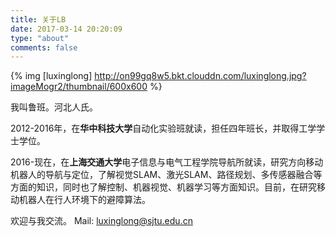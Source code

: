 ```yaml
---
title: 关于LB
date: 2017-03-14 20:20:09
type: "about"
comments: false
---
```


{% img [luxinglong] http://on99gq8w5.bkt.clouddn.com/luxinglong.jpg?imageMogr2/thumbnail/600x600 %}

我叫鲁班。河北人氏。

2012-2016年，在**华中科技大学**自动化实验班就读，担任四年班长，并取得工学学士学位。

2016-现在，在**上海交通大学**电子信息与电气工程学院导航所就读，研究方向移动机器人的导航与定位，了解视觉SLAM、激光SLAM、路径规划、多传感器融合等方面的知识，同时也了解控制、机器视觉、机器学习等方面知识。目前，在研究移动机器人在行人环境下的避障算法。

欢迎与我交流。
Mail: luxinglong@sjtu.edu.cn

